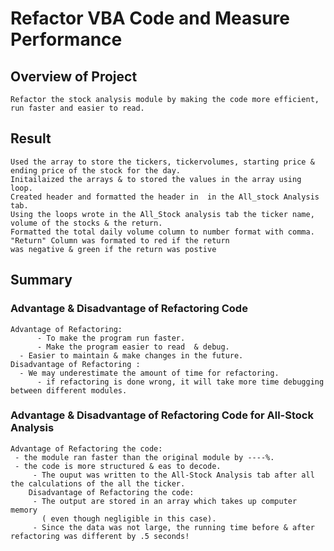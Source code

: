 # Refactor VBA Code and Measure Performance

## Overview of Project
	Refactor the stock analysis module by making the code more efficient, run faster and easier to read.
	
	
## Result

    Used the array to store the tickers, tickervolumes, starting price & ending price of the stock for the day. 
    Initailaized the arrays & to stored the values in the array using loop. 
    Created header and formatted the header in  in the All_stock Analysis tab.
    Using the loops wrote in the All_Stock analysis tab the ticker name, volume of the stocks & the return.
    Formatted the total daily volume column to number format with comma. "Return" Column was formated to red if the return
    was negative & green if the return was postive
  
     
	
## Summary
	
### Advantage & Disadvantage of Refactoring Code
	 
	Advantage of Refactoring:
          - To make the program run faster.
          - Make the program easier to read  & debug.
   	  - Easier to maintain & make changes in the future.
	Disadvantage of Refactoring :
	  - We may underestimate the amount of time for refactoring.
          - if refactoring is done wrong, it will take more time debugging between different modules.
 		
	
### Advantage & Disadvantage of Refactoring Code for All-Stock Analysis
	Advantage of Refactoring the code:
	 - the module ran faster than the original module by ----%.
	 - the code is more structured & eas to decode.
         - The ouput was written to the All-Stock Analysis tab after all the calculations of the all the ticker.
        Disadvantage of Refactoring the code:
         - The output are stored in an array which takes up computer memory 
           ( even though negligible in this case).
         - Since the data was not large, the running time before & after refactoring was different by .5 seconds!

 
